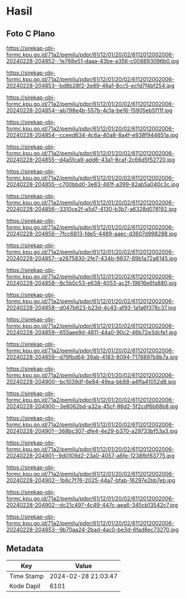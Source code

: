# Hasil

## Foto C Plano

https://sirekap-obj-formc.kpu.go.id/71a2/pemilu/pdpr/61/12/01/20/02/6112012002006-20240228-204852--1e768e51-daaa-43be-a356-c008893096b0.jpg

https://sirekap-obj-formc.kpu.go.id/71a2/pemilu/pdpr/61/12/01/20/02/6112012002006-20240228-204853--bd8b28f2-2e89-46a1-8cc5-ecfd7f4bf254.jpg

https://sirekap-obj-formc.kpu.go.id/71a2/pemilu/pdpr/61/12/01/20/02/6112012002006-20240228-204854--ab798e4b-557b-4c1a-be16-15905eb5f11f.jpg

https://sirekap-obj-formc.kpu.go.id/71a2/pemilu/pdpr/61/12/01/20/02/6112012002006-20240228-204854--cceed634-4c6a-40a8-8a4f-e938f944651a.jpg

https://sirekap-obj-formc.kpu.go.id/71a2/pemilu/pdpr/61/12/01/20/02/6112012002006-20240228-204855--d4a5fca9-add6-43a1-8caf-2c66d5f52720.jpg

https://sirekap-obj-formc.kpu.go.id/71a2/pemilu/pdpr/61/12/01/20/02/6112012002006-20240228-204855--c700bbd0-3e83-461f-a399-82ab5a040c3c.jpg

https://sirekap-obj-formc.kpu.go.id/71a2/pemilu/pdpr/61/12/01/20/02/6112012002006-20240228-204856--3310ce2f-a5d7-4130-b3b7-a6328d078192.jpg

https://sirekap-obj-formc.kpu.go.id/71a2/pemilu/pdpr/61/12/01/20/02/6112012002006-20240228-204856--7fcc6813-fde5-4489-aaec-d3607d998288.jpg

https://sirekap-obj-formc.kpu.go.id/71a2/pemilu/pdpr/61/12/01/20/02/6112012002006-20240228-204857--a2675830-2fe7-434b-9837-89b1a72a6145.jpg

https://sirekap-obj-formc.kpu.go.id/71a2/pemilu/pdpr/61/12/01/20/02/6112012002006-20240228-204858--8c5b0c53-e638-4053-ac2f-19616e6fa880.jpg

https://sirekap-obj-formc.kpu.go.id/71a2/pemilu/pdpr/61/12/01/20/02/6112012002006-20240228-204858--d047b623-b23d-4c43-af93-1a1a6f378c37.jpg

https://sirekap-obj-formc.kpu.go.id/71a2/pemilu/pdpr/61/12/01/20/02/6112012002006-20240228-204859--655aee9d-4811-44a0-90c2-46b72e3dcfe1.jpg

https://sirekap-obj-formc.kpu.go.id/71a2/pemilu/pdpr/61/12/01/20/02/6112012002006-20240228-204859--d79fbd64-39ab-4183-8094-7176897b8b7a.jpg

https://sirekap-obj-formc.kpu.go.id/71a2/pemilu/pdpr/61/12/01/20/02/6112012002006-20240228-204900--bc1039df-6e84-49ea-bb88-a4ffa41052d8.jpg

https://sirekap-obj-formc.kpu.go.id/71a2/pemilu/pdpr/61/12/01/20/02/6112012002006-20240228-204900--3e8062bd-a32a-45cf-86d2-5f2cdf6b68b8.jpg

https://sirekap-obj-formc.kpu.go.id/71a2/pemilu/pdpr/61/12/01/20/02/6112012002006-20240228-204901--368bc307-dfe4-4e29-b370-a29733bf53a3.jpg

https://sirekap-obj-formc.kpu.go.id/71a2/pemilu/pdpr/61/12/01/20/02/6112012002006-20240228-204901--9d0109d2-23a0-4057-a6fe-1238fbf63775.jpg

https://sirekap-obj-formc.kpu.go.id/71a2/pemilu/pdpr/61/12/01/20/02/6112012002006-20240228-204902--1b6c7f76-2025-44a7-bfab-16297e2bb7eb.jpg

https://sirekap-obj-formc.kpu.go.id/71a2/pemilu/pdpr/61/12/01/20/02/6112012002006-20240228-204902--dc21c497-4c49-447c-aea6-345cb13542c7.jpg

https://sirekap-obj-formc.kpu.go.id/71a2/pemilu/pdpr/61/12/01/20/02/6112012002006-20240228-204853--9b70aa24-2bad-4ac0-be3d-6fad8ec73270.jpg


## Metadata

| Key        | Value               |
| ---------- | ------------------- |
| Time Stamp | 2024-02-28 21:03:47 |
| Kode Dapil | 6101                |



